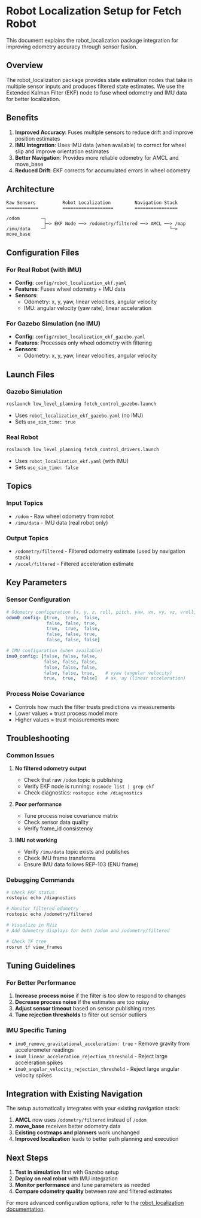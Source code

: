 # Robot Localization Setup for Fetch Robot

This document explains the robot_localization package integration for improving odometry accuracy through sensor fusion.

## Overview

The robot_localization package provides state estimation nodes that take in multiple sensor inputs and produces filtered state estimates. We use the Extended Kalman Filter (EKF) node to fuse wheel odometry and IMU data for better localization.

## Benefits

1. **Improved Accuracy**: Fuses multiple sensors to reduce drift and improve position estimates
2. **IMU Integration**: Uses IMU data (when available) to correct for wheel slip and improve orientation estimates
3. **Better Navigation**: Provides more reliable odometry for AMCL and move_base
4. **Reduced Drift**: EKF corrects for accumulated errors in wheel odometry

## Architecture

```
Raw Sensors          Robot Localization         Navigation Stack
============         ===================        ================

/odom        ─┐
              ├─> EKF Node ──> /odometry/filtered ──> AMCL ──> /map
/imu/data    ─┘                                              └─> move_base
```

## Configuration Files

### For Real Robot (with IMU)

- **Config**: `config/robot_localization_ekf.yaml`
- **Features**: Fuses wheel odometry + IMU data
- **Sensors**:
  - Odometry: x, y, yaw, linear velocities, angular velocity
  - IMU: angular velocity (yaw rate), linear acceleration

### For Gazebo Simulation (no IMU)

- **Config**: `config/robot_localization_ekf_gazebo.yaml`
- **Features**: Processes only wheel odometry with filtering
- **Sensors**:
  - Odometry: x, y, yaw, linear velocities, angular velocity

## Launch Files

### Gazebo Simulation

```bash
roslaunch low_level_planning fetch_control_gazebo.launch
```

- Uses `robot_localization_ekf_gazebo.yaml` (no IMU)
- Sets `use_sim_time: true`

### Real Robot

```bash
roslaunch low_level_planning fetch_control_drivers.launch
```

- Uses `robot_localization_ekf.yaml` (with IMU)
- Sets `use_sim_time: false`

## Topics

### Input Topics

- `/odom` - Raw wheel odometry from robot
- `/imu/data` - IMU data (real robot only)

### Output Topics

- `/odometry/filtered` - Filtered odometry estimate (used by navigation stack)
- `/accel/filtered` - Filtered acceleration estimate

## Key Parameters

### Sensor Configuration

```yaml
# Odometry configuration [x, y, z, roll, pitch, yaw, vx, vy, vz, vroll, vpitch, vyaw, ax, ay, az]
odom0_config: [true,  true,  false,
               false, false, true,
               true,  true,  false,
               false, false, true,
               false, false, false]

# IMU configuration (when available)
imu0_config: [false, false, false,
              false, false, false, 
              false, false, false,
              false, false, true,    # vyaw (angular velocity)
              true,  true,  false]   # ax, ay (linear acceleration)
```

### Process Noise Covariance

- Controls how much the filter trusts predictions vs measurements
- Lower values = trust process model more
- Higher values = trust measurements more

## Troubleshooting

### Common Issues

1. **No filtered odometry output**
   - Check that raw `/odom` topic is publishing
   - Verify EKF node is running: `rosnode list | grep ekf`
   - Check diagnostics: `rostopic echo /diagnostics`

2. **Poor performance**
   - Tune process noise covariance matrix
   - Check sensor data quality
   - Verify frame_id consistency

3. **IMU not working**
   - Verify `/imu/data` topic exists and publishes
   - Check IMU frame transforms
   - Ensure IMU data follows REP-103 (ENU frame)

### Debugging Commands

```bash
# Check EKF status
rostopic echo /diagnostics

# Monitor filtered odometry
rostopic echo /odometry/filtered

# Visualize in RViz
# Add Odometry displays for both /odom and /odometry/filtered

# Check TF tree
rosrun tf view_frames
```

## Tuning Guidelines

### For Better Performance

1. **Increase process noise** if the filter is too slow to respond to changes
2. **Decrease process noise** if the estimates are too noisy
3. **Adjust sensor timeout** based on sensor publishing rates
4. **Tune rejection thresholds** to filter out sensor outliers

### IMU Specific Tuning

- `imu0_remove_gravitational_acceleration: true` - Remove gravity from accelerometer readings
- `imu0_linear_acceleration_rejection_threshold` - Reject large acceleration spikes
- `imu0_angular_velocity_rejection_threshold` - Reject large angular velocity spikes

## Integration with Existing Navigation

The setup automatically integrates with your existing navigation stack:

1. **AMCL** now uses `/odometry/filtered` instead of `/odom`
2. **move_base** receives better odometry data
3. **Existing costmaps and planners** work unchanged
4. **Improved localization** leads to better path planning and execution

## Next Steps

1. **Test in simulation** first with Gazebo setup
2. **Deploy on real robot** with IMU integration
3. **Monitor performance** and tune parameters as needed
4. **Compare odometry quality** between raw and filtered estimates

For more advanced configuration options, refer to the [robot_localization documentation](http://docs.ros.org/en/melodic/api/robot_localization/html/index.html).

